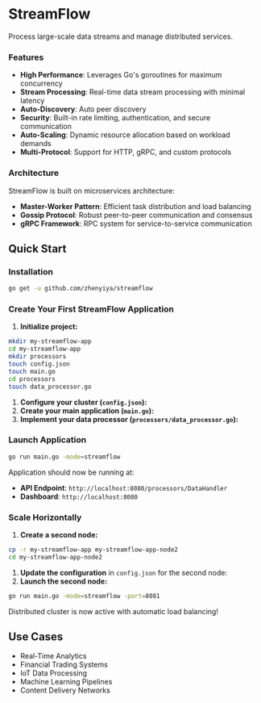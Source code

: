 # StreamFlow

Process large-scale data streams and manage distributed services.

### Features

- **High Performance**: Leverages Go's goroutines for maximum concurrency
- **Stream Processing**: Real-time data stream processing with minimal latency
- **Auto-Discovery**: Auto peer discovery
- **Security**: Built-in rate limiting, authentication, and secure communication
- **Auto-Scaling**: Dynamic resource allocation based on workload demands
- **Multi-Protocol**: Support for HTTP, gRPC, and custom protocols

### Architecture

StreamFlow is built on microservices architecture:

- **Master-Worker Pattern**: Efficient task distribution and load balancing
- **Gossip Protocol**: Robust peer-to-peer communication and consensus
- **gRPC Framework**: RPC system for service-to-service communication

## Quick Start

### Installation

```bash
go get -u github.com/zhenyiya/streamflow
```

### Create Your First StreamFlow Application

1. **Initialize project:**

```bash
mkdir my-streamflow-app
cd my-streamflow-app
mkdir processors
touch config.json
touch main.go
cd processors
touch data_processor.go

```

1. **Configure your cluster (`config.json`):**
2. **Create your main application (`main.go`):**
3. **Implement your data processor (`processors/data_processor.go`):**

### Launch Application

```bash
go run main.go -mode=streamflow
```

Application should now be running at:

- **API Endpoint**: `http://localhost:8080/processors/DataHandler`
- **Dashboard**: `http://localhost:8080`

### Scale Horizontally

1. **Create a second node:**

```bash
cp -r my-streamflow-app my-streamflow-app-node2
cd my-streamflow-app-node2
```

1. **Update the configuration** in `config.json` for the second node:
2. **Launch the second node:**

```bash
go run main.go -mode=streamflow -port=8081
```

Distributed cluster is now active with automatic load balancing!

## Use Cases

- Real-Time Analytics
- Financial Trading Systems
- IoT Data Processing
- Machine Learning Pipelines
- Content Delivery Networks